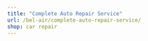 ```yaml
---
title: "Complete Auto Repair Service"
url: /bel-air/complete-auto-repair-service/
shop: car repair
---
```

